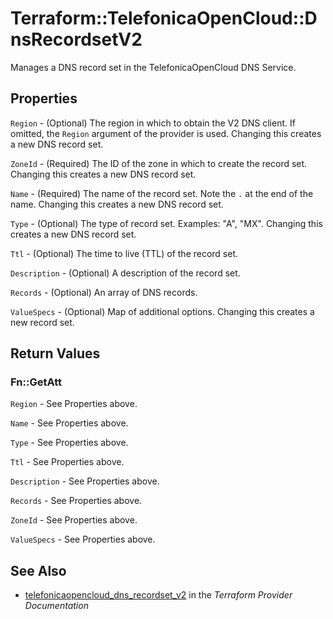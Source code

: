 # Terraform::TelefonicaOpenCloud::DnsRecordsetV2

Manages a DNS record set in the TelefonicaOpenCloud DNS Service.

## Properties

`Region` - (Optional) The region in which to obtain the V2 DNS client.
If omitted, the `Region` argument of the provider is used.
Changing this creates a new DNS  record set.

`ZoneId` - (Required) The ID of the zone in which to create the record set.
Changing this creates a new DNS  record set.

`Name` - (Required) The name of the record set. Note the `.` at the end of the name.
Changing this creates a new DNS  record set.

`Type` - (Optional) The type of record set. Examples: "A", "MX".
Changing this creates a new DNS  record set.

`Ttl` - (Optional) The time to live (TTL) of the record set.

`Description` - (Optional) A description of the  record set.

`Records` - (Optional) An array of DNS records.

`ValueSpecs` - (Optional) Map of additional options. Changing this creates a
new record set.


## Return Values

### Fn::GetAtt

`Region` - See Properties above.

`Name` - See Properties above.

`Type` - See Properties above.

`Ttl` - See Properties above.

`Description` - See Properties above.

`Records` - See Properties above.

`ZoneId` - See Properties above.

`ValueSpecs` - See Properties above.

## See Also

* [telefonicaopencloud_dns_recordset_v2](https://www.terraform.io/docs/providers/telefonicaopencloud/r/dns_recordset_v2.html) in the _Terraform Provider Documentation_
